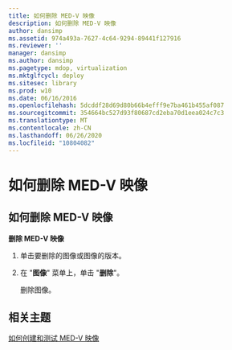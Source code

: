 ```yaml
---
title: 如何删除 MED-V 映像
description: 如何删除 MED-V 映像
author: dansimp
ms.assetid: 974a493a-7627-4c64-9294-89441f127916
ms.reviewer: ''
manager: dansimp
ms.author: dansimp
ms.pagetype: mdop, virtualization
ms.mktglfcycl: deploy
ms.sitesec: library
ms.prod: w10
ms.date: 06/16/2016
ms.openlocfilehash: 5dcddf28d69d80b66b4efff9e7ba461b455af087
ms.sourcegitcommit: 354664bc527d93f80687cd2eba70d1eea024c7c3
ms.translationtype: MT
ms.contentlocale: zh-CN
ms.lasthandoff: 06/26/2020
ms.locfileid: "10804082"
---
```

# 如何删除 MED-V 映像


## <a href="" id="bkmk-deletinganimage"></a>如何删除 MED-V 映像


**删除 MED-V 映像**

1.  单击要删除的图像或图像的版本。

2.  在 "**图像**" 菜单上，单击 "**删除**"。

    删除图像。

## 相关主题


[如何创建和测试 MED-V 映像](how-to-create-and-test-a-med-v-image.md)

 

 





